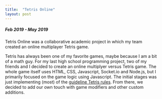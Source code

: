 ```yaml
---
title:  "Tetris Online"
layout: post
---
```


##### Feb 2019 - May 2019

Tetris Online was a collaborative academic project in which my team created an online multiplayer Tetris game.

Tetris has always been one of my favorite games, maybe because I am a bit of a math guy. For my last high school programming project, two of my friends and I decided to create an online multiplyer versus Tetris game. The whole game itself uses HTML, CSS, Javascript, Socket.io and Node.js, but I primarily focused on the game logic using Javascript. The initial stages was just implementing (most) of the [guideline Tetris rules](https://harddrop.com/wiki/Tetris_Guideline). From there, we decided to add our own touch with game modifiers and other custom additions. 
